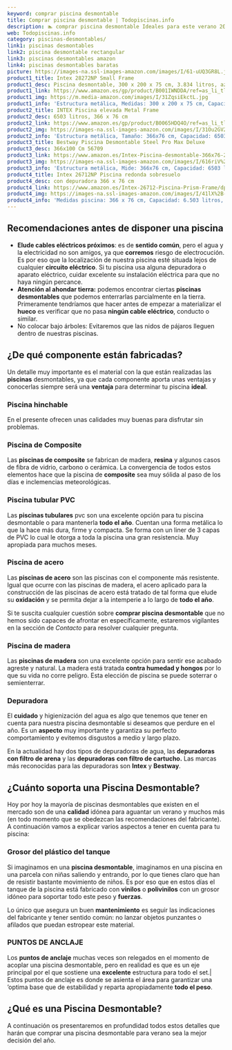 ```yaml
---
keyword: comprar piscina desmontable
title: Comprar piscina desmontable | Todopiscinas.info
description: 🏊 comprar piscina desmontable Ideales para este verano 2021. Aquí puedes comprar comprar piscina desmontable y comparar con otras similares. No dejes escapar comprar piscina desmontable a un precio realmente tentador.
web: Todopiscinas.info
category: piscinas-desmontables/
link1: piscinas desmontables
link2: piscina desmontable rectangular
link3: piscinas desmontables amazon
link4: piscinas desmontables baratas
picture: https://images-na.ssl-images-amazon.com/images/I/61-uUQ3GR8L.jpg
product1_title: Intex 28272NP Small Frame
product1_desc: Piscina desmontable, 300 x 200 x 75 cm, 3.834 litros, azul
product1_link: https://www.amazon.es/gp/product/B001IWNDDA/ref=as_li_tl?ie=UTF8&camp=3638&creative=24630&creativeASIN=B001IWNDDA&linkCode=as2&tag=todopiscinas0e-21&linkId=25b9d647487c889cb6ef56ed63f50ca1
product1_img: https://m.media-amazon.com/images/I/31ZqsiEkctL.jpg
product1_info: 'Estructura metálica, Medidas: 300 x 200 x 75 cm, Capacidad: 3.834 litros, Para 6 personas (+ 6 años), Fácil montaje, Forma rectangular'
product2_title: INTEX Piscina elevada Metal Frame
product2_desc: 6503 litros, 366 x 76 cm
product2_link: https://www.amazon.es/gp/product/B0065HDQ4O/ref=as_li_tl?ie=UTF8&camp=3638&creative=24630&creativeASIN=B0065HDQ4O&linkCode=as2&tag=todopiscinas0e-21&linkId=ed2430e3ba564d3527ee103df33ed7b3
product2_img: https://images-na.ssl-images-amazon.com/images/I/31Ou2GV2SAL.jpg
product2_info: 'Estructura metálica, Tamaño: 366x76 cm, Capacidad: 6503 litros, Forma circular, De 4 a 7 personas (+6 años)'
product3_title: Bestway Piscina Desmontable Steel Pro Max Deluxe
product3_desc: 366x100 Cm 56709
product3_link: https://www.amazon.es/Intex-Piscina-desmontable-366x76-28210NP/dp/B0065HDQ4O?__mk_es_ES=%C3%85M%C3%85%C5%BD%C3%95%C3%91&crid=25UQGV9HG2INI&dchild=1&keywords=piscinas+desmontables&qid=1615854176&sprefix=piscinas+dem%2Caps%2C201&sr=8-5&linkCode=ll1&tag=todopiscinas0e-21&linkId=34f200977c6cbaab1f3f4d9ac0e64755&language=es_ES&ref_=as_li_ss_tl
product3_img: https://images-na.ssl-images-amazon.com/images/I/616riV%2BiY3L.jpg
product3_info: 'Estructura metálica, Mide: 366x76 cm, Capacidad: 6503 litros, De 4 a 7 personas mayores de 6 años, Forma circular, Tecnología Super-Tough'
product4_title: Intex 26712NP Piscina redonda sobresuelo
product4_desc: con depuradora 366 x 76 cm
product4_link: https://www.amazon.es/Intex-26712-Piscina-Prism-Frame/dp/B07FB823GL?__mk_es_ES=%C3%85M%C3%85%C5%BD%C3%95%C3%91&dchild=1&keywords=piscinas+desmontables+con+depuradora&qid=1615936418&sr=8-5&linkCode=ll1&tag=todopiscinas0e-21&linkId=d98699de7830cd471766fa1daa36de34&language=es_ES&ref_=as_li_ss_tl
product4_img: https://images-na.ssl-images-amazon.com/images/I/41lX%2B-YpibL.jpg
product4_info: 'Medidas piscina: 366 x 76 cm, Capacidad: 6.503 litros, Incluye depuradora de cartucha A, Lona resistente triple capa'
---
```




## Recomendaciones antes de disponer una piscina



*   **Elude cables eléctricos próximos**: es de **sentido común**, pero el agua y la electricidad no son amigos, ya que **corremos** riesgo de electrocución. Es por eso que la localización de nuestra piscina esté situada lejos de cualquier **circuito eléctrico**. Si tu piscina usa alguna depuradora o aparato eléctrico, cuidar excelente su instalación eléctrica para que no haya ningún percance.
*   **Atención al ahondar tierra:** podemos encontrar ciertas **piscinas desmontables** que podemos enterrarlas parcialmente en la tierra. Primeramente tendríamos que hacer antes de empezar a materializar el **hueco** es verificar que no pasa **ningún cable eléctrico**, conducto o similar.
*   No colocar bajo árboles: Evitaremos que las nidos de pájaros lleguen dentro de nuestras piscinas.


## ¿De qué componente están fabricadas?

Un detalle muy importante es el material con la que están realizadas las **piscinas** desmontables, ya que cada componente aporta unas ventajas y conocerlas siempre será una **ventaja** para determinar tu piscina **ideal**.


### Piscina hinchable

 En el presente ofrecen unas calidades muy buenas para disfrutar sin problemas.


### Piscina de Composite

Las **piscinas de composite** se fabrican de madera, **resina** y algunos casos de fibra de vidrio, carbono o cerámica. La convergencia de todos estos elementos hace que la piscina de **composite** sea muy sólida al paso de los días e inclemencias meteorológicas.


### Piscina tubular PVC

Las **piscinas tubulares** pvc son una excelente opción para tu piscina desmontable o para mantenerla **todo el año**. Cuentan una forma metálica lo que la hace más dura, firme y compacta. Se forma con un liner de 3 capas de PVC lo cual le otorga a toda la piscina una gran resistencia. Muy apropiada para muchos meses.


### Piscina de acero

Las **piscinas de acero** son las piscinas con el componente más resistente. Igual que ocurre con las piscinas de madera, el acero aplicado para la construcción de las piscinas de acero está tratado de tal forma que elude su **oxidación** y se permita dejar a la intemperie a lo largo de **todo el año**.

Si te suscita cualquier cuestión sobre **comprar piscina desmontable** que no hemos sido capaces de afrontar en específicamente, estaremos vigilantes en la sección de _Contacto_ para resolver cualquier pregunta.


### Piscina de madera

Las **piscinas de madera** son una excelente opción para sentir ese acabado agreste y natural. La madera está tratada **contra humedad y hongos** por lo que su vida no corre peligro. Esta elección de piscina se puede soterrar o semienterrar.


### Depuradora

El **cuidado** y higienización del agua es algo que tenemos que tener en cuenta para nuestra piscina desmontable si deseamos que perdure en el año. Es un **aspecto** muy importante y garantiza su perfecto comportamiento y evitemos disgustos a medio y largo plazo.

En la actualidad hay dos tipos de depuradoras de agua, las **depuradoras con filtro de arena** y  las **depuradoras** **con filtro de cartucho.** Las marcas más reconocidas para las depuradoras son **Intex** y **Bestway**.

<stats-list :link1=link1 :link2=link2 :link3=link3 :link4=link4 :category=category></stats-list>


## ¿Cuánto soporta una Piscina Desmontable?

Hoy por hoy la mayoría de piscinas desmontables que existen en el mercado son de una **calidad** idónea para aguantar un verano y muchos más (en todo momento que se obedezcan las recomendaciones del fabricante). A continuación vamos a explicar varios aspectos a tener en cuenta para tu piscina:


### Grosor del plástico del tanque

Si imaginamos en una **piscina desmontable**, imaginamos en una piscina en una parcela con niñas saliendo y entrando, por lo que tienes claro que han de resistir bastante movimiento de niños. Es por eso que en estos días el tanque de la piscina está fabricado con **vinilos** o **polivinilos** con un grosor idóneo para soportar todo este peso y **fuerzas**.

Lo único que asegura un	 buen **mantenimiento** es seguir las indicaciones del fabricante y tener sentido común: no lanzar objetos punzantes o afilados que puedan estropear este material.


### PUNTOS DE ANCLAJE

Los **puntos de anclaje** muchas veces son relegados en el momento de acoplar una piscina desmontable, pero en realidad es que es un eje principal por el que sostiene una **excelente** estructura para todo el set.| Estos puntos de anclaje es donde se asienta el área para garantizar una ’optima base que de estabilidad y reparta apropiadamente **todo el peso**.
## ¿Qué es una Piscina Desmontable?



A continuación os presentaremos en profundidad todos estos detalles que harán que comprar una piscina desmontable para verano sea la mejor decisión del año.

<external-banner></external-banner>


<brand-panel :title=product1_title :desc=product1_desc :img=product1_img :link=product1_link></brand-panel>